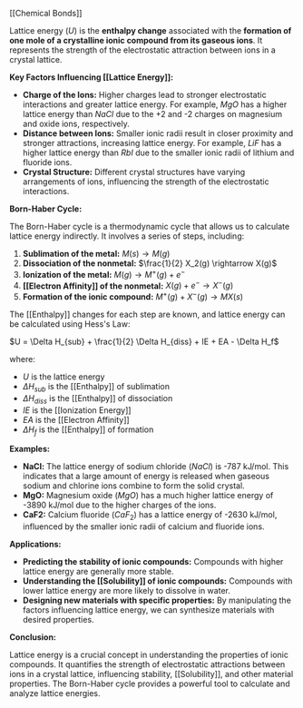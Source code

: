 [[Chemical Bonds]]

Lattice energy ($U$) is the **enthalpy change** associated with the **formation of one mole of a crystalline ionic compound from its gaseous ions**. It represents the strength of the electrostatic attraction between ions in a crystal lattice.

**Key Factors Influencing [[Lattice Energy]]:**

* **Charge of the Ions:** Higher charges lead to stronger electrostatic interactions and greater lattice energy. For example, $MgO$ has a higher lattice energy than $NaCl$ due to the +2 and -2 charges on magnesium and oxide ions, respectively.
* **Distance between Ions:** Smaller ionic radii result in closer proximity and stronger attractions, increasing lattice energy. For example, $LiF$ has a higher lattice energy than $RbI$ due to the smaller ionic radii of lithium and fluoride ions.
* **Crystal Structure:** Different crystal structures have varying arrangements of ions, influencing the strength of the electrostatic interactions.

**Born-Haber Cycle:**

The Born-Haber cycle is a thermodynamic cycle that allows us to calculate lattice energy indirectly. It involves a series of steps, including:

1. **Sublimation of the metal:** $M(s) \rightarrow M(g)$
2. **Dissociation of the nonmetal:** $\frac{1}{2} X_2(g) \rightarrow X(g)$
3. **Ionization of the metal:** $M(g) \rightarrow M^+(g) + e^-$
4. **[[Electron Affinity]] of the nonmetal:** $X(g) + e^- \rightarrow X^-(g)$
5. **Formation of the ionic compound:** $M^+(g) + X^-(g) \rightarrow MX(s)$

The [[Enthalpy]] changes for each step are known, and lattice energy can be calculated using Hess's Law:

$U = \Delta H_{sub} + \frac{1}{2} \Delta H_{diss} + IE + EA - \Delta H_f$

where:

* $U$ is the lattice energy
* $\Delta H_{sub}$ is the [[Enthalpy]] of sublimation
* $\Delta H_{diss}$ is the [[Enthalpy]] of dissociation
* $IE$ is the [[Ionization Energy]]
* $EA$ is the [[Electron Affinity]]
* $\Delta H_f$ is the [[Enthalpy]] of formation

**Examples:**

* **NaCl:** The lattice energy of sodium chloride ($NaCl$) is -787 kJ/mol. This indicates that a large amount of energy is released when gaseous sodium and chlorine ions combine to form the solid crystal.
* **MgO:** Magnesium oxide ($MgO$) has a much higher lattice energy of -3890 kJ/mol due to the higher charges of the ions.
* **CaF2:** Calcium fluoride ($CaF_2$) has a lattice energy of -2630 kJ/mol, influenced by the smaller ionic radii of calcium and fluoride ions.

**Applications:**

* **Predicting the stability of ionic compounds:** Compounds with higher lattice energy are generally more stable.
* **Understanding the [[Solubility]] of ionic compounds:** Compounds with lower lattice energy are more likely to dissolve in water.
* **Designing new materials with specific properties:** By manipulating the factors influencing lattice energy, we can synthesize materials with desired properties.

**Conclusion:**

Lattice energy is a crucial concept in understanding the properties of ionic compounds. It quantifies the strength of electrostatic attractions between ions in a crystal lattice, influencing stability, [[Solubility]], and other material properties. The Born-Haber cycle provides a powerful tool to calculate and analyze lattice energies.
